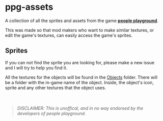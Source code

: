 
# ppg-assets
A collection of all the sprites and assets from the game [**people playground**](https://store.steampowered.com/app/1118200/People_Playground/).

This was made so that mod makers who want to make similar textures, or edit the game's textures, can easily access the game's sprites.

## Sprites
If you can not find the sprite you are looking for, please make a new issue and I will try to help you find it.

All the textures for the objects will be found in the [Objects](https://github.com/UniDuki/ppg-assets/tree/master/Objects) folder. 
There will be a folder with the in-game name of the object. Inside, the object's icon, sprite and any other textures that the object uses.

&nbsp;


> ###### *DISCLAIMER: This is unoffical, and in no way endorsed by the developers of people playground.*